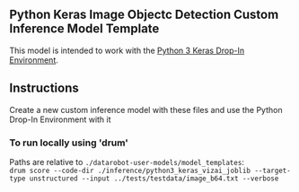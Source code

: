 ## Python Keras Image Objectc Detection Custom Inference Model Template

This model is intended to work with the [Python 3 Keras Drop-In Environment](../../public_dropin_environments/python3_keras/).

## Instructions
Create a new custom inference model with these files and use the Python Drop-In Environment with it

### To run locally using 'drum'
Paths are relative to `./datarobot-user-models/model_templates`:  
`drum score --code-dir ./inference/python3_keras_vizai_joblib --target-type unstructured --input ../tests/testdata/image_b64.txt --verbose`
